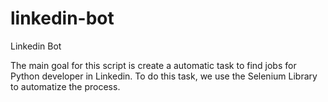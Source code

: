 # linkedin-bot
Linkedin Bot 

The main goal for this script is create a automatic task to find jobs for Python developer in Linkedin.
To do this task, we use the Selenium Library to automatize the process.
